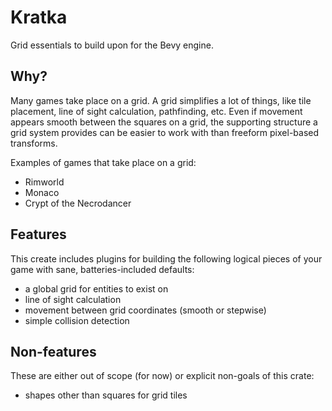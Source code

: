 # Kratka

Grid essentials to build upon for the Bevy engine.


## Why?

Many games take place on a grid. A grid simplifies a lot of things, like tile placement, line of sight calculation,
pathfinding, etc. Even if movement appears smooth between the squares on a grid, the supporting structure a grid system
provides can be easier to work with than freeform pixel-based transforms.

Examples of games that take place on a grid:
- Rimworld
- Monaco
- Crypt of the Necrodancer


## Features

This create includes plugins for building the following logical pieces of your game with sane, batteries-included defaults:

- a global grid for entities to exist on
- line of sight calculation
- movement between grid coordinates (smooth or stepwise)
- simple collision detection


## Non-features

These are either out of scope (for now) or explicit non-goals of this crate:

- shapes other than squares for grid tiles
